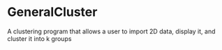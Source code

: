 GeneralCluster
==============

A clustering program that allows a user to import 2D data, display it, and cluster it into k groups